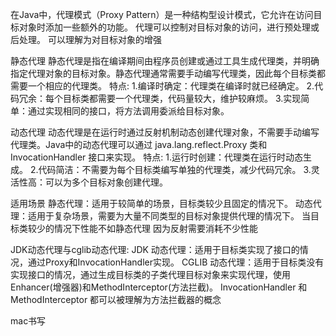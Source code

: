 在Java中，代理模式（Proxy Pattern）是一种结构型设计模式，它允许在访问目标对象时添加一些额外的功能。
代理可以控制对目标对象的访问，进行预处理或后处理。
可以理解为对目标对象的增强


静态代理
静态代理是指在编译期间由程序员创建或通过工具生成代理类，并明确指定代理对象的目标对象。静态代理通常需要手动编写代理类，因此每个目标类都需要一个相应的代理类。
特点:
1.编译时确定：代理类在编译时就已经确定。
2.代码冗余：每个目标类都需要一个代理类，代码量较大，维护较麻烦。
3.实现简单：通过实现相同的接口，将方法调用委派给目标对象。


动态代理
动态代理是在运行时通过反射机制动态创建代理对象，不需要手动编写代理类。Java中的动态代理可以通过 java.lang.reflect.Proxy 类和 InvocationHandler 接口来实现。
特点:
1.运行时创建：代理类在运行时动态生成。
2.代码简洁：不需要为每个目标类编写单独的代理类，减少代码冗余。
3.灵活性高：可以为多个目标对象创建代理。


适用场景
静态代理：适用于较简单的场景，目标类较少且固定的情况下。
动态代理：适用于复杂场景，需要为大量不同类型的目标对象提供代理的情况下。 当目标类较少的情况下性能不如静态代理 因为反射需要消耗不少性能


JDK动态代理与cglib动态代理:
JDK 动态代理：适用于目标类实现了接口的情况，通过Proxy和InvocationHandler实现。
CGLIB 动态代理：适用于目标类没有实现接口的情况，通过生成目标类的子类代理目标对象来实现代理，使用Enhancer(增强器)和MethodInterceptor(方法拦截)。
InvocationHandler 和 MethodInterceptor 都可以被理解为方法拦截器的概念

mac书写